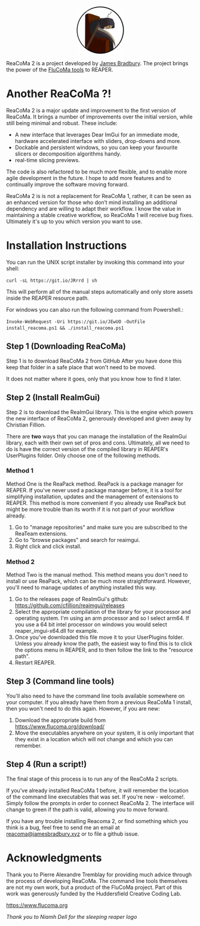 <p align="center">
<img src="logo.jpg" alt="reacoma_logo" width="25%" height="25%">
</p>

ReaCoMa 2 is a project developed by [James Bradbury](https://jamesbradbury.xyz). The project brings the power of the [FluCoMa tools](https://www.flucoma.org) to REAPER. 

# Another ReaCoMa ?!
ReaCoMa 2 is a major update and improvement to the first version of ReaCoMa. It brings a number of improvements over the initial version, while still being minimal and robust. These include: 

- A new interface that leverages Dear ImGui for an immediate mode, hardware accelerated interface with sliders, drop-downs and more.
- Dockable and persistent windows, so you can keep your favourite slicers or decomposition algorithms handy.
- real-time slicing previews.

The code is also refactored to be much more flexible, and to enable more agile development in the future. I hope to add more features and to continually improve the software moving forward.

ReaCoMa 2 is is not a replacement for ReaCoMa 1, rather, it can be seen as an enhanced version for those who don’t mind installing an additional dependency and are willing to adapt their workflow. I know the value in maintaining a stable creative workflow, so ReaCoMa 1 will receive bug fixes. Ultimately it's up to you which version you want to use.

# Installation Instructions

You can run the UNIX script installer by invoking this command into your shell:

`curl -sL https://git.io/JRrrd | sh`

This will perform all of the manual steps automatically and only store assets inside the REAPER resource path.

For windows you can also run the following command from Powershell.:

`Invoke-WebRequest -Uri https://git.io/JEwUO -OutFile install_reacoma.ps1 && ./install_reacoma.ps1`

## Step 1 (Downloading ReaCoMa)
Step 1 is to download ReaCoMa 2 from GitHub
After you have done this keep that folder in a safe place that won't need to be moved.

It does not matter where it goes, only that you know how to find it later.

## Step 2 (Install ReaImGui)
Step 2 is to download the ReaImGui library. This is the engine which powers the new interface of ReaCoMa 2, generously developed and given away by Christian Fillion.

There are **two** ways that you can manage the installation of the ReaImGui library, each with their own set of pros and cons. Ultimately, all we need to do is have the correct version of the compiled library in REAPER's UserPlugins folder. Only choose one of the following methods.

### Method 1

Method One is the ReaPack method. ReaPack is a package manager for REAPER. If you've never used a package manager before, it is a tool for simplifying installation, updates and the management of extensions to REAPER. This method is more convenient if you already use ReaPack but might be more trouble than its worth if it is not part of your workflow already.

1. Go to "manage repositories" and make sure you are subscribed to the ReaTeam extensions.
2. Go to "browse packages" and search for reaimgui. 
3. Right click and click install.

### Method 2

Method Two is the manual method. This method means you don't need to install or use ReaPack, which can be much more straightforward. However, you'll need to manage updates of anything installed this way.

1. Go to the releases page of ReaImGui's github: https://github.com/cfillion/reaimgui/releases
2. Select the appropriate compilation of the library for your processor and operating system. I'm using an arm processor and so I select arm64. If you use a 64 bit intel processor on windows you would select reaper_imgui-x64.dll for example.
3. Once you've downloaded this file move it to your UserPlugins folder. Unless you already know the path, the easiest way to find this is to click the options menu in REAPER, and to then follow the link to the "resource path".
4. Restart REAPER.

## Step 3 (Command line tools)
You'll also need to have the command line tools available somewhere on your computer. If you already have them from a previous ReaCoMa 1 install, then you won't need to do this again. However, if you are new:

1. Download the appropriate build from https://www.flucoma.org/download/
2. Move the executables anywhere on your system, it is only important that they exist in a location which will not change and which you can remember.

## Step 4 (Run a script!)

The final stage of this process is to run any of the ReaCoMa 2 scripts.

If you've already installed ReaCoMa 1 before, it will remember the location of the command line executables that was set. If you're new - welcome!. Simply follow the prompts in order to connect ReaCoMa 2. The interface will change to green if the path is valid, allowing you to move forward.

If you have any trouble installing Reacoma 2, or find something which you think is a bug, feel free to send me an email at reacoma@jamesbradbury.xyz or to file a github issue.

# Acknowledgments

Thank you to Pierre Alexandre Tremblay for providing much advice through the process of developing ReaCoMa. The command line tools themselves are not my own work, but a product of the FluCoMa project. Part of this work was generously funded by the Huddersfield Creative Coding Lab.

https://www.flucoma.org

*Thank you to Niamh Dell for the sleeping reaper logo*



